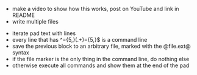 - make a video to show how this works, post on YouTube and link in README
- write multiple files
 + iterate pad text with lines
 + every line that has ^={5,}(.+)={5,}$ is a command line
 + save the previous block to an arbitrary file, marked with the @file.ext@ syntax
 + if the file marker is the only thing in the command line, do nothing else
 + otherwise execute all commands and show them at the end of the pad
